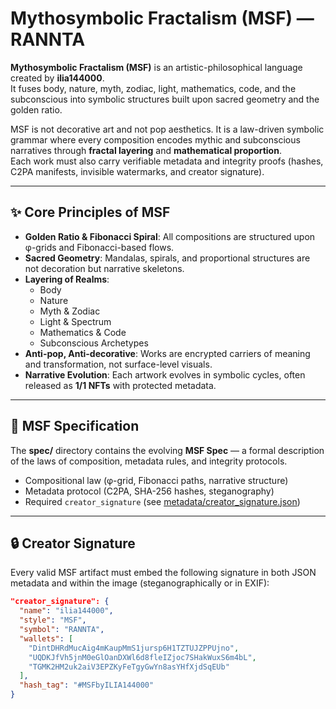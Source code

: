 # Mythosymbolic Fractalism (MSF) — RANNTA

**Mythosymbolic Fractalism (MSF)** is an artistic-philosophical language created by **ilia144000**.  
It fuses body, nature, myth, zodiac, light, mathematics, code, and the subconscious into symbolic structures built upon sacred geometry and the golden ratio.  

MSF is not decorative art and not pop aesthetics. It is a law-driven symbolic grammar where every composition encodes mythic and subconscious narratives through **fractal layering** and **mathematical proportion**.  
Each work must also carry verifiable metadata and integrity proofs (hashes, C2PA manifests, invisible watermarks, and creator signature).  

---

## ✨ Core Principles of MSF
- **Golden Ratio & Fibonacci Spiral**: All compositions are structured upon φ-grids and Fibonacci-based flows.  
- **Sacred Geometry**: Mandalas, spirals, and proportional structures are not decoration but narrative skeletons.  
- **Layering of Realms**:  
  - Body  
  - Nature  
  - Myth & Zodiac  
  - Light & Spectrum  
  - Mathematics & Code  
  - Subconscious Archetypes  
- **Anti-pop, Anti-decorative**: Works are encrypted carriers of meaning and transformation, not surface-level visuals.  
- **Narrative Evolution**: Each artwork evolves in symbolic cycles, often released as **1/1 NFTs** with protected metadata.  

---

## 📜 MSF Specification
The **spec/** directory contains the evolving **MSF Spec** — a formal description of the laws of composition, metadata rules, and integrity protocols.  
- Compositional law (φ-grid, Fibonacci paths, narrative structure)  
- Metadata protocol (C2PA, SHA-256 hashes, steganography)  
- Required `creator_signature` (see [metadata/creator_signature.json](metadata/creator_signature.json))  

---

## 🔒 Creator Signature
Every valid MSF artifact must embed the following signature in both JSON metadata and within the image (steganographically or in EXIF):

```json
"creator_signature": {
  "name": "ilia144000",
  "style": "MSF",
  "symbol": "RANNTA",
  "wallets": [
    "DintDHRdMucAig4mKaupMmS1jursp6H1TZTUJZPPUjno",
    "UQDKJfVh5jnM0eGlOanDXWl6d8fleIZjoc7SHakWuxS6m4bL",
    "TGMK2HM2uk2aiV3EPZKyFeTgyGwYn8asYHfXjdSqEUb"
  ],
  "hash_tag": "#MSFbyILIA144000"
}

